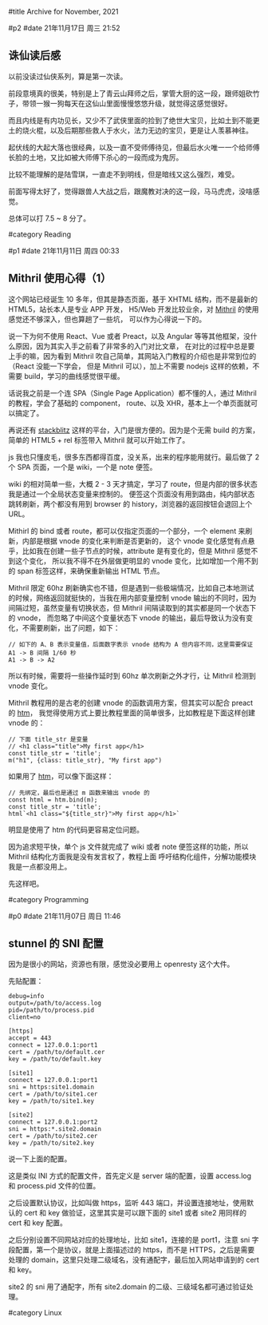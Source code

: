 #title Archive for November, 2021

#p2
#date 21年11月17日 周三 21:52

## 诛仙读后感

以前没读过仙侠系列，算是第一次读。

前段意境真的很美，特别是上了青云山拜师之后，掌管大厨的这一段，跟师姐砍竹子，带领一猴一狗每天在这仙山里面慢慢悠悠升级，就觉得这感觉很好。

而且内线是有内功见长，又少不了武侠里面的捡到了绝世大宝贝，比如土到不能更土的烧火棍，以及后期那些救人于水火，法力无边的宝贝，更是让人羡慕神往。

起伏线的大起大落也很经典，以及一直不受师傅待见，但最后水火唯一一个给师傅长脸的土地，又比如被大师傅下杀心的一段而成为鬼厉。

比较不能理解的是陆雪琪，一直走不到明线，但是暗线又这么强烈，难受。

前面写得太好了，觉得跟兽人大战之后，跟魔教对决的这一段，马马虎虎，没啥感觉。

总体可以打 7.5 ~ 8 分了。

#category Reading

#p1
#date 21年11月11日 周四 00:33

## Mithril 使用心得（1）

这个网站已经诞生 10 多年，但其是静态页面，基于 XHTML 结构，而不是最新的 HTML5，站长本人是专业 APP 开发，
H5/Web 开发比较业余，对 [Mithril](https://mithril.js.org/) 的使用感觉还不够深入，但也算趟了一些坑，
可以作为心得说一下的。

说一下为何不使用 React、Vue 或者 Preact，以及 Angular 等等其他框架，没什么原因，因为其实入手之前看了非常多的入门对比文章，
在对比的过程中总是要上手的嘛，因为看到 Mithril 吹自己简单，其网站入门教程的介绍也是非常到位的（React 没能一下学会，
但是 Mithril 可以），加上不需要 nodejs 这样的依赖，不需要 build，学习的曲线感觉很平缓。

话说我之前是一个连 SPA（Single Page Application）都不懂的人，通过 Mithril 的教程，学会了基础的 component，
route、以及 XHR，基本上一个单页面就可以搞定了。

再说还有 [stackblitz](https://stackblitz.com/) 这样的平台，入门是很方便的。因为是个无需 build 的方案，
简单的 HTML5 + rel 标签带入 Mithril 就可以开始工作了。

js 我也只懂皮毛，很多东西都得百度，没关系，出来的程序能用就行。最后做了 2 个 SPA 页面，一个是 wiki，一个是 note 便签。

wiki 的相对简单一些，大概 2 - 3 天才搞定，学习了 route，但是内部的很多状态我是通过一个全局状态变量来控制的。
便签这个页面没有用到路由，纯内部状态跳转刷新，两个都没有用到 browser 的 history，浏览器的返回按钮会退回上个 URL。

Mithirl 的 bind 或者 route，都可以仅指定页面的一个部分，一个 element 来刷新，内部是根据 vnode 的变化来判断是否更新的，
这个 vnode 变化感觉有点悬乎，比如我在创建一些子节点的时候，attribute 是有变化的，但是 Mithril 感觉不到这个变化，
所以我不得不在外层做更明显的 vnode 变化，比如增加一个用不到的 span 标签这样，来确保重新输出 HTML 节点。

Mithril 限定 60hz 刷新确实也不错，但是遇到一些极端情况，比如自己本地测试的时候，网络返回就挺快的，当我在用内部变量控制
 vnode 输出的不同时，因为间隔过短，虽然变量有切换状态，但 Mithril 间隔读取到的其实都是同一个状态下的 vnode，
而忽略了中间这个变量状态下 vnode 的输出，最后导致认为没有变化，不需要刷新，出了问题，如下：

```source
// 如下的 A、B 表示变量值，后面数字表示 vnode 结构为 A 但内容不同，这里需要保证 A1 -> B 间隔 1/60 秒
A1 -> B -> A2
```

所以有时候，需要将一些操作延时到 60hz 单次刷新之外才行，让 Mithril 检测到 vnode 变化。

Mithril 教程用的是古老的创建 vnode 的函数调用方案，但其实可以配合 preact 的 [htm](https://github.com/developit/htm)，
我觉得使用方式上要比教程里面的简单很多，比如教程是下面这样创建 vnode 的：

```source
// 下面 title_str 是变量
// <h1 class="title">My first app</h1>
const title_str = 'title';
m("h1", {class: title_str}, "My first app")
```

如果用了 [htm](https://github.com/developit/htm)，可以像下面这样：

```source
// 先绑定，最后也是通过 m 函数来输出 vnode 的
const html = htm.bind(m);
const title_str = 'title';
html`<h1 class="${title_str}">My first app</h1>`
```

明显是使用了 htm 的代码更容易定位问题。

因为追求短平快，单个 js 文件就完成了 wiki 或者 note 便签这样的功能，所以 Mithril 结构化方面我是没有发言权了，教程上面
呼吁结构化组件，分解功能模块我是一点都没用上。

先这样吧。

#category Programming

#p0
#date 21年11月07日 周日 11:46

## stunnel 的 SNI 配置

因为是很小的网站，资源也有限，感觉没必要用上 openresty 这个大件。

先贴配置：

```source
debug=info
output=/path/to/access.log
pid=/path/to/process.pid
client=no

[https]
accept = 443
connect = 127.0.0.1:port1
cert = /path/to/default.cer
key = /path/to/default.key

[site1]
connect = 127.0.0.1:port1
sni = https:site1.domain
cert = /path/to/site1.cer
key = /path/to/site1.key

[site2]
connect = 127.0.0.1:port2
sni = https:*.site2.domain
cert = /path/to/site2.cer
key = /path/to/site2.key
```

说一下上面的配置。

这是类似 INI 方式的配置文件，首先定义是 server 端的配置，设置 access.log 和 process.pid 文件的位置。

之后设置默认协议，比如叫做 https，监听 443 端口，并设置连接地址，使用默认的 cert 和 key 做验证，这里其实是可以跟下面的 site1 或者 site2 用同样的 cert 和 key 配置。

之后分别设置不同网站对应的处理地址，比如 site1，连接的是 port1，注意 sni 字段配置，第一个是协议，就是上面描述过的 https，而不是 HTTPS，之后是需要处理的 domain，这里只处理二级域名，没有通配字，最后加入网站申请到的 cert 和 key。

site2 的 sni 用了通配字，所有 site2.domain 的二级、三级域名都可通过验证处理。

#category Linux